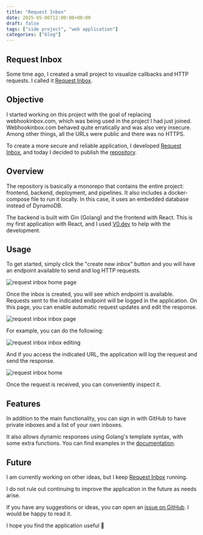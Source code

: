 ```yaml
---
title: "Request Inbox"
date: 2025-05-06T12:00:00+00:00
draft: false
tags: ["side project", "web application"]
categories: ["blog"]
---
```


## Request Inbox

Some time ago, I created a small project to visualize callbacks and HTTP requests.
I called it [Request Inbox](https://request-inbox.com/).

## Objective

I started working on this project with the goal of replacing webhookinbox.com, which was being used in the project I had just joined.
Webhookinbox.com behaved quite erratically and was also very insecure. Among other things, all the URLs were public and there was no HTTPS.

To create a more secure and reliable application, I developed [Request Inbox](https://request-inbox.com/), and today I decided to publish the [repository](https://github.com/jesusnoseq/request-inbox).

## Overview

The repository is basically a monorepo that contains the entire project: frontend, backend, deployment, and pipelines.
It also includes a docker-compose file to run it locally. In this case, it uses an embedded database instead of DynamoDB.

The backend is built with Gin (Golang) and the frontend with React.
This is my first application with React, and I used [V0.dev](https://v0.dev/) to help with the development.

## Usage

To get started, simply click the "create new inbox" button and you will have an endpoint available to send and log HTTP requests.

![request inbox home page](/images/request-inbox-home.png)

Once the inbox is created, you will see which endpoint is available.
Requests sent to the indicated endpoint will be logged in the application.
On this page, you can enable automatic request updates and edit the response.

![request inbox inbox page](/images/request-inbox-inbox.png)

For example, you can do the following:

![request inbox inbox editing](/images/request-inbox-inbox-editing.png)

And if you access the indicated URL, the application will log the request and send the response.

![request inbox home](/images/request-inbox-request-receive.png)

Once the request is received, you can conveniently inspect it.

## Features

In addition to the main functionality, you can sign in with GitHub to have private inboxes and a list of your own inboxes.

It also allows dynamic responses using Golang's template syntax, with some extra functions.
You can find examples in the [documentation](https://request-inbox.com/docs).

## Future

I am currently working on other ideas, but I keep [Request Inbox](https://request-inbox.com/) running.

I do not rule out continuing to improve the application in the future as needs arise.

If you have any suggestions or ideas, you can open an [issue on GitHub](https://github.com/jesusnoseq/request-inbox/issues). I would be happy to read it.

I hope you find the application useful 🤗
